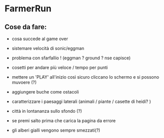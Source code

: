 # FarmerRun

## Cose da fare:

- cosa succede al game over

- sistemare velocità di sonic/eggman

- problema con sfarfallio ! (eggman ? ground ? nse capisce)

- cosetti per andare più veloce / tempo per punti 

- mettere un 'PLAY' all'inizio così sicuro cliccano lo schermo e si possono muvoere (?)

- aggiungere buche come ostacoli

- caratterizzare i paesaggi laterali (animali / piante / casette di heidi? )

- città in lontananza sullo sfondo (?) 

- se premi salto prima che carica la pagina da errore

- gli alberi gialli vengono sempre smezzati(?)